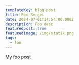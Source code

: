 ```yaml
---
templateKey: blog-post
title: Foo Sergei
date: 2024-07-01T14:54:00.000Z
description: Foo desc
featuredpost: true
featuredimage: /img/statik.png
tags:
  - foo
---
```

My foo post

